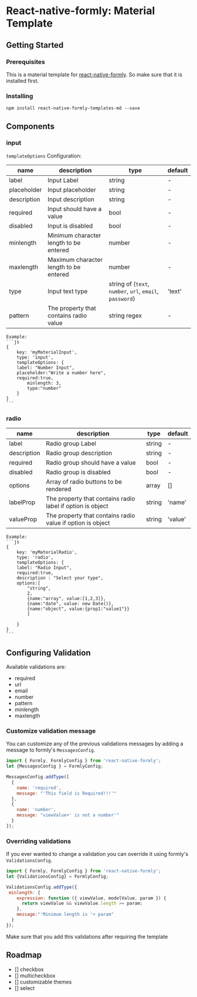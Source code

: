 # React-native-formly: Material Template

## Getting Started
### Prerequisites
This is a material template for [react-native-formly](https://github.com/Assem-Hafez/react-native-formly). So make sure that it is installed first.
### Installing
```
npm install react-native-formly-templates-md --save
```
## Components
### input

`templateOptions` Configuration:

|  name      | description                            | type   						| default
|------------| ---------------------------------------|-------------------------------------------------|--------------
|label	     | Input Label                            | string 						| -
|placeholder | Input placeholder                      | string 						| -
|description | Input description                      | string 						| -
|required    | Input should have a value              | bool   						| -
|disabled    | Input is disabled                      | bool   						| -
|minlength   | Minimum character length to be entered | number 						| -
|maxlength   | Maximum character length to be entered | number 						| -
|type	     | Input text type 		              | string of (`text`, `number`, `url`, `email`, `password`)| 'text'
|pattern     | The property that contains radio value | string regex					|-


	Example:
	```js
	{
	    key: 'myMaterialInput',
	    type: 'input',
	    templateOptions: {
		label: "Number Input",
		placeholder:"Write a number here",
		required:true,
	        minlength: 3,
	        type:"number"
	    }
	}
	```
	
### radio

	
|  name		| description							| type		| default	|
|---------------|---------------------------------------------------------------|---------------|---------------|
|label		| Radio group Label| string					| -		|		|
|description	| Radio group description| string 				| -		|		|
|required	| Radio group should have a value				| bool		| -		|
|disabled	| Radio group is disabled| bool					| -		|		|
|options	| Array of radio buttons to be rendered				| array		|[]		|
|labelProp	| The property that contains radio label if option is object	| string	| 'name'	|
|valueProp	| The property that contains radio value if option is object	| string	| 'value'	|


	Example:
	```js
	{
	    key: 'myMaterialRadio',
	    type: 'radio',
	    templateOptions: {
		label: "Radio Input",
		required:true,
		description : "Select your type",
		options:[
			"string",
			2,
			{name:"array", value:[1,2,3]},
			{name:"date", value: new Date()},
			{name:"object", value:{prop1:"value1"}}
			]

	    }
	}
	```

## Configuring Validation
Available validations are:

* required
* url
* email
* number
* pattern
* minlength
* maxlength

### Customize validation message
You can customize any of the previous validations messages by adding a message to formly's `MessagesConfig`.
```js
import { Formly, FormlyConfig } from 'react-native-formly';
let {MessagesConfig } = FormlyConfig;

MessagesConfig.addType([
  {
    name: 'required',
    message: "'This field is Required!!!'"
  },
  {
    name: 'number',
    message: "viewValue+' is not a number'"
  }
]);
```
### Overriding validations
If you ever wanted to change a validation you can override it using formly's `ValidationsConfig`. 
```js
import { Formly, FormlyConfig } from 'react-native-formly';
let {ValidationsConfig} = FormlyConfig;

ValidationsConfig.addType({
 minlength: {
    expression: function ({ viewValue, modelValue, param }) {
      return viewValue && viewValue.length >= param;
    },
    message:"'Minimum length is '+ param"
  }
});
```
Make sure that you add this validations after requiring the template

## Roadmap

* [] checkbox
* [] multicheckbox
* [] customizable themes
* [] select
